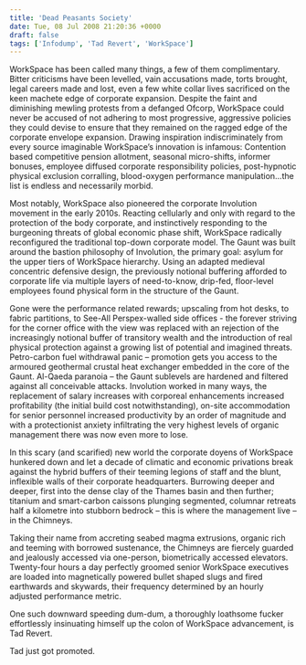 ```yaml
---
title: 'Dead Peasants Society'
date: Tue, 08 Jul 2008 21:20:36 +0000
draft: false
tags: ['Infodump', 'Tad Revert', 'WorkSpace']
---
```


WorkSpace has been called many things, a few of them complimentary. Bitter criticisms have been levelled, vain accusations made, torts brought, legal careers made and lost, even a few white collar lives sacrificed on the keen machete edge of corporate expansion. Despite the faint and diminishing mewling protests from a defanged Ofcorp, WorkSpace could never be accused of not adhering to most progressive, aggressive policies they could devise to ensure that they remained on the ragged edge of the corporate envelope expansion. Drawing inspiration indiscriminately from every source imaginable WorkSpace’s innovation is infamous: Contention based competitive pension allotment, seasonal micro-shifts, informer bonuses, employee diffused corporate responsibility policies, post-hypnotic physical exclusion corralling, blood-oxygen performance manipulation…the list is endless and necessarily morbid.

Most notably, WorkSpace also pioneered the corporate Involution movement in the early 2010s. Reacting cellularly and only with regard to the protection of the body corporate, and instinctively responding to the burgeoning threats of global economic phase shift, WorkSpace radically reconfigured the traditional top-down corporate model. The Gaunt was built around the bastion philosophy of Involution, the primary goal: asylum for the upper tiers of WorkSpace hierarchy. Using an adapted medieval concentric defensive design, the previously notional buffering afforded to corporate life via multiple layers of need-to-know, drip-fed, floor-level employees found physical form in the structure of the Gaunt.

Gone were the performance related rewards; upscaling from hot desks, to fabric partitions, to See-All Perspex-walled side offices - the forever striving for the corner office with the view was replaced with an rejection of the increasingly notional buffer of transitory wealth and the introduction of real physical protection against a growing list of potential and imagined threats. Petro-carbon fuel withdrawal panic – promotion gets you access to the armoured geothermal crustal heat exchanger embedded in the core of the Gaunt. Al-Qaeda paranoia – the Gaunt sublevels are hardened and filtered against all conceivable attacks. Involution worked in many ways, the replacement of salary increases with corporeal enhancements increased profitability (the initial build cost notwithstanding), on-site accommodation for senior personnel increased productivity by an order of magnitude and with a protectionist anxiety infiltrating the very highest levels of organic management there was now even more to lose.

In this scary (and scarified) new world the corporate doyens of WorkSpace hunkered down and let a decade of climatic and economic privations break against the hybrid buffers of their teeming legions of staff and the blunt, inflexible walls of their corporate headquarters. Burrowing deeper and deeper, first into the dense clay of the Thames basin and then further; titanium and smart-carbon caissons plunging segmented, columnar retreats half a kilometre into stubborn bedrock – this is where the management live – in the Chimneys.

Taking their name from accreting seabed magma extrusions, organic rich and teeming with borrowed sustenance, the Chimneys are fiercely guarded and jealously accessed via one-person, biometrically accessed elevators. Twenty-four hours a day perfectly groomed senior WorkSpace executives are loaded into magnetically powered bullet shaped slugs and fired earthwards and skywards, their frequency determined by an hourly adjusted performance metric.

One such downward speeding dum-dum, a thoroughly loathsome fucker effortlessly insinuating himself up the colon of WorkSpace advancement, is Tad Revert.

Tad just got promoted.